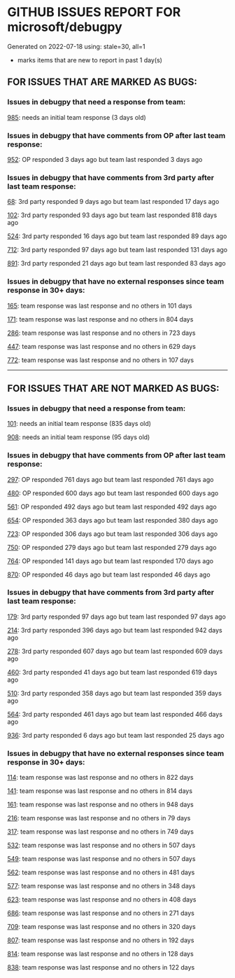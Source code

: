 
# GITHUB ISSUES REPORT FOR microsoft/debugpy


Generated on 2022-07-18 using: stale=30, all=1


* marks items that are new to report in past 1 day(s)


## FOR ISSUES THAT ARE MARKED AS BUGS:


### Issues in debugpy that need a response from team:


  [985](https://github.com/microsoft/debugpy/issues/985 "Evaluate request returns `null` result if variable has `None` value."): needs an initial team response (3 days old)

### Issues in debugpy that have comments from OP after last team response:


  [952](https://github.com/microsoft/debugpy/issues/952 "Debugger stuck trying to load variables"): OP responded 3 days ago but team last responded 3 days ago

### Issues in debugpy that have comments from 3rd party after last team response:


  [68](https://github.com/microsoft/debugpy/issues/68 "Attach to local process not working in VS Code on Windows with venv "): 3rd party responded 9 days ago but team last responded 17 days ago

  [102](https://github.com/microsoft/debugpy/issues/102 "Gunicorn: Attach to Process Id Error - Timed out waiting for debug server to connect"): 3rd party responded 93 days ago but team last responded 818 days ago

  [524](https://github.com/microsoft/debugpy/issues/524 "Debugging on a remote machine doesn't work"): 3rd party responded 16 days ago but team last responded 89 days ago

  [712](https://github.com/microsoft/debugpy/issues/712 "notification like &quot;Failed launch debugger for child process xxxx&quot;."): 3rd party responded 97 days ago but team last responded 131 days ago

  [891](https://github.com/microsoft/debugpy/issues/891 "Error: Server[1] disconnected unexpectedly when typing anything in the Python debug console while debugging"): 3rd party responded 21 days ago but team last responded 83 days ago

### Issues in debugpy that have no external responses since team response in 30+ days:


  [165](https://github.com/microsoft/debugpy/issues/165 "Entry points aren't being found while test debugging"): team response was last response and no others in 101 days

  [171](https://github.com/microsoft/debugpy/issues/171 "Ctrl+C causes KeyboardInterrupt inside pydevd"): team response was last response and no others in 804 days

  [286](https://github.com/microsoft/debugpy/issues/286 "Attach to local process assumes i386 architecture? "): team response was last response and no others in 723 days

  [447](https://github.com/microsoft/debugpy/issues/447 "Running `breakpoint()` in the watch causes buggy behaviour"): team response was last response and no others in 629 days

  [772](https://github.com/microsoft/debugpy/issues/772 "CXXABI requirement"): team response was last response and no others in 107 days

---

## FOR ISSUES THAT ARE NOT MARKED AS BUGS:


### Issues in debugpy that need a response from team:


  [101](https://github.com/microsoft/debugpy/issues/101 "Limitation of the number of variables"): needs an initial team response (835 days old)

  [908](https://github.com/microsoft/debugpy/issues/908 "Create persistent custom commands"): needs an initial team response (95 days old)

### Issues in debugpy that have comments from OP after last team response:


  [297](https://github.com/microsoft/debugpy/issues/297 "Could a disable_attach API available?"): OP responded 761 days ago but team last responded 761 days ago

  [480](https://github.com/microsoft/debugpy/issues/480 "Error message for embedded python adapter timeout"): OP responded 600 days ago but team last responded 600 days ago

  [561](https://github.com/microsoft/debugpy/issues/561 "Treat mapped files as my code"): OP responded 492 days ago but team last responded 492 days ago

  [654](https://github.com/microsoft/debugpy/issues/654 "Support for supportsLoadedSourcesRequest"): OP responded 363 days ago but team last responded 380 days ago

  [723](https://github.com/microsoft/debugpy/issues/723 "Provide public API to attach debugger in excepthook and see unhandled exception"): OP responded 306 days ago but team last responded 306 days ago

  [750](https://github.com/microsoft/debugpy/issues/750 "Support PEP 582 (__pypackages__) for just-my-code and user-uncaught exceptions"): OP responded 279 days ago but team last responded 279 days ago

  [764](https://github.com/microsoft/debugpy/issues/764 "Problems with python in VSC, eg. not working logs and pathlib and importlib.util"): OP responded 141 days ago but team last responded 170 days ago

  [870](https://github.com/microsoft/debugpy/issues/870 "Provide APIs to stop listening / stop debugger"): OP responded 46 days ago but team last responded 46 days ago

### Issues in debugpy that have comments from 3rd party after last team response:


  [179](https://github.com/microsoft/debugpy/issues/179 "Build native binaries on ci and distribute those."): 3rd party responded 97 days ago but team last responded 97 days ago

  [214](https://github.com/microsoft/debugpy/issues/214 "Step-back / Time Travel Debugging"): 3rd party responded 396 days ago but team last responded 942 days ago

  [278](https://github.com/microsoft/debugpy/issues/278 "When ungrouped, list and dict variables have inconvenient sort order"): 3rd party responded 607 days ago but team last responded 609 days ago

  [460](https://github.com/microsoft/debugpy/issues/460 "Cannot Attach again after disconnect"): 3rd party responded 41 days ago but team last responded 619 days ago

  [510](https://github.com/microsoft/debugpy/issues/510 "Stop at breakpoints during evaluate request (recursive debugging)"): 3rd party responded 358 days ago but team last responded 359 days ago

  [564](https://github.com/microsoft/debugpy/issues/564 "Ignore &quot;justMyCode&quot; flag when doing a step into target"): 3rd party responded 461 days ago but team last responded 466 days ago

  [936](https://github.com/microsoft/debugpy/issues/936 "Cannot remote debug Python through SSH"): 3rd party responded 6 days ago but team last responded 25 days ago

### Issues in debugpy that have no external responses since team response in 30+ days:


  [114](https://github.com/microsoft/debugpy/issues/114 "repr () not used in window displays (Issue #1661 continued)"): team response was last response and no others in 822 days

  [141](https://github.com/microsoft/debugpy/issues/141 "redirect input on debug"): team response was last response and no others in 814 days

  [161](https://github.com/microsoft/debugpy/issues/161 "Support the equivalent of Autos in VS"): team response was last response and no others in 948 days

  [216](https://github.com/microsoft/debugpy/issues/216 "Launch VSCode via PYTHONBREAKPOINT and Python 3.7's breakpoint() function."): team response was last response and no others in 79 days

  [317](https://github.com/microsoft/debugpy/issues/317 "Make variable order for dict keys configurable"): team response was last response and no others in 749 days

  [532](https://github.com/microsoft/debugpy/issues/532 "[Investigate] Remote attach without launching adapter subprocess"): team response was last response and no others in 507 days

  [549](https://github.com/microsoft/debugpy/issues/549 "timeout or cancelling of debugpy.connect call"): team response was last response and no others in 507 days

  [562](https://github.com/microsoft/debugpy/issues/562 "Add support for terminateThreads request."): team response was last response and no others in 481 days

  [577](https://github.com/microsoft/debugpy/issues/577 "Support `restart` in terminated event in debug adapter"): team response was last response and no others in 348 days

  [623](https://github.com/microsoft/debugpy/issues/623 "Improve logging of loading of native library (used to set tracing to all threads)"): team response was last response and no others in 408 days

  [686](https://github.com/microsoft/debugpy/issues/686 "Debug inline values shows values twice"): team response was last response and no others in 271 days

  [709](https://github.com/microsoft/debugpy/issues/709 "Support pyside6 (without frame-eval mode)"): team response was last response and no others in 320 days

  [807](https://github.com/microsoft/debugpy/issues/807 "VS Code IDE Freezes on Remote Breakpoint"): team response was last response and no others in 192 days

  [814](https://github.com/microsoft/debugpy/issues/814 "Provide a way to notify users of where a RecursionError happens"): team response was last response and no others in 128 days

  [838](https://github.com/microsoft/debugpy/issues/838 "Debug output and watches don't use custom repr()/str() for long strings?"): team response was last response and no others in 122 days
